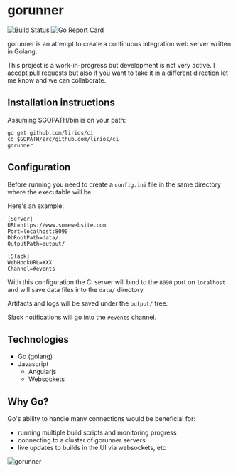 gorunner
========

[![Build Status](https://secure.travis-ci.org/lirios/ci.png?branch=develop)](http://travis-ci.org/lirios/ci)
[![Go Report Card](https://goreportcard.com/badge/github.com/lirios/ci)](https://goreportcard.com/report/github.com/lirios/ci)

gorunner is an attempt to create a continuous integration web server written in Golang.

This project is a work-in-progress but development is not very active. I accept pull requests but also if you want to take it in a different direction let me know and we can collaborate.

Installation instructions
----

Assuming $GOPATH/bin is on your path:

	go get github.com/lirios/ci
	cd $GOPATH/src/github.com/lirios/ci
	gorunner

## Configuration

Before running you need to create a `config.ini` file in the same
directory where the executable will be.

Here's an example:

```
[Server]
URL=https://www.somewebsite.com
Port=localhost:8090
DbRootPath=data/
OutputPath=output/

[Slack]
WebHookURL=XXX
Channel=#events
```

With this configuration the CI server will bind to the `8090` port
on `localhost` and will save data files into the `data/` directory.

Artifacts and logs will be saved under the `output/` tree.

Slack notifications will go into the `#events` channel.

Technologies
----

* Go (golang)
* Javascript
  * Angularjs
  * Websockets

Why Go?
----

Go's ability to handle many connections would be beneficial for:

* running multiple build scripts and monitoring progress
* connecting to a cluster of gorunner servers
* live updates to builds in the UI via websockets, etc

![gorunner](https://raw.githubusercontent.com/lirios/ci/develop/promo.png "gorunner")
